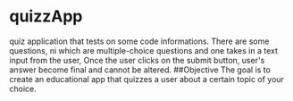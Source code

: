 # quizzApp
quiz application that tests on  some code informations. There are some questions, ni which are multiple-choice questions and one takes in a text input from the user, Once the user clicks on the submit button, user's answer become final and cannot be altered.
##Objective
The goal is to create an educational app that quizzes a user about a certain topic of your choice.
